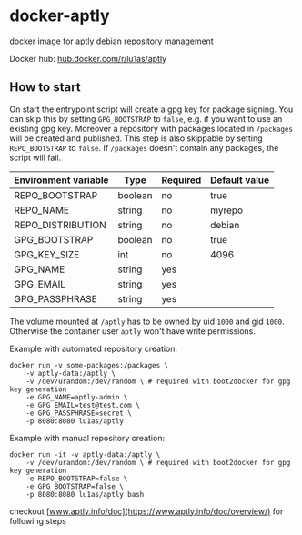# docker-aptly

docker image for [aptly](https://www.aptly.info/) debian repository management

Docker hub: [hub.docker.com/r/lu1as/aptly](https://hub.docker.com/r/lu1as/aptly)

## How to start

On start the entrypoint script will create a gpg key for package signing. You can skip this by setting `GPG_BOOTSTRAP` to `false`, e.g. if you want to use an existing gpg key.
Moreover a repository with packages located in `/packages` will be created and published. This step is also skippable by setting `REPO_BOOTSTRAP` to `false`. If `/packages` doesn't contain any packages, the script will fail.

|Environment variable|Type|Required|Default value|
|-|-|-|-|
|REPO_BOOTSTRAP|boolean|no|true|
|REPO_NAME|string|no|myrepo|
|REPO_DISTRIBUTION|string|no|debian|
|GPG_BOOTSTRAP|boolean|no|true|
|GPG_KEY_SIZE|int|no|4096|
|GPG_NAME|string|yes||
|GPG_EMAIL|string|yes||
|GPG_PASSPHRASE|string|yes||

The volume mounted at `/aptly` has to be owned by uid `1000` and gid `1000`. Otherwise the container user `aptly` won't have write permissions.

Example with automated repository creation:
```shell
docker run -v some-packages:/packages \
    -v aptly-data:/aptly \
    -v /dev/urandom:/dev/random \ # required with boot2docker for gpg key generation
    -e GPG_NAME=aptly-admin \
    -e GPG_EMAIL=test@test.com \
    -e GPG_PASSPHRASE=secret \
    -p 8080:8080 lu1as/aptly
```

Example with manual repository creation:
```shell
docker run -it -v aptly-data:/aptly \
    -v /dev/urandom:/dev/random \ # required with boot2docker for gpg key generation
    -e REPO_BOOTSTRAP=false \
    -e GPG_BOOTSTRAP=false \
    -p 8080:8080 lu1as/aptly bash
```

checkout [www.aptly.info/doc](https://www.aptly.info/doc/overview/) for following steps
